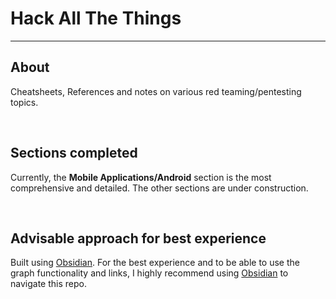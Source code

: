 # Hack All The Things
***
## About
Cheatsheets, References and notes on various red teaming/pentesting topics.
 
<br>

 ## Sections completed
 Currently, the **Mobile Applications/Android** section is the most comprehensive and detailed. The other sections are under construction.
  
<br>

 
 ## Advisable approach for best experience
 Built using [Obsidian](https://obsidian.md/). For the best experience and to be able to use the graph functionality and links, I highly recommend using [Obsidian](https://obsidian.md/) to navigate this repo. 
